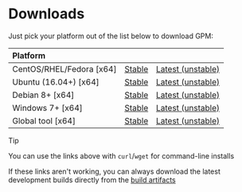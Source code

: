# Downloads

Just pick your platform out of the list below to download GPM:

|Platform| | |
|:-------|-|-|
|CentOS/RHEL/Fedora [x64]|[Stable](https://gpm.agchapman.com/stable/rpm/x64)|[Latest (unstable)](https://gpm.agchapman.com/unstable/rpm/x64)|
|Ubuntu (16.04+) [x64]|[Stable](https://gpm.agchapman.com/stable/ubuntu/x64)|[Latest (unstable)](https://gpm.agchapman.com/unstable/ubuntu/x64)|
|Debian 8+ [x64]|[Stable](https://gpm.agchapman.com/stable/debian/x64)|[Latest (unstable)](https://gpm.agchapman.com/unstable/debian/x64)|
|Windows 7+ [x64]|[Stable](https://gpm.agchapman.com/stable/win/x64)|[Latest (unstable)](https://gpm.agchapman.com/unstable/win/x64)|
|Global tool [x64]|[Stable](https://gpm.agchapman.com/stable/dotnet/any)|[Latest (unstable)](https://gpm.agchapman.com/unstable/dotnet/any)|

> [!TIP]
> You can use the links above with `curl`/`wget` for command-line installs

If these links aren't working, you can always download the latest development builds directly from the [build artifacts](https://dev.azure.com/agc93/git-profile-manager/_build?definitionId=1)
